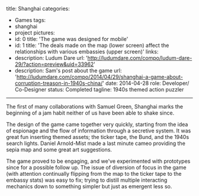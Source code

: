 title: Shanghai
categories:
  - Games
tags:
  - shanghai
  - project
pictures:
  - id: 0
    title: 'The game was designed for mobile'
  - id: 1
    title: 'The deals made on the map (lower screen) affect the relationships with various embassies (upper screen)'
links:
  - description: Ludum Dare
    url: 'http://ludumdare.com/compo/ludum-dare-29/?action=preview&uid=33962'
  - description: Sam's post about the game
    url: 'http://ludumdare.com/compo/2014/04/29/shanghai-a-game-about-corruption-treason-in-1940s-china/'
date: 2014-04-28
role: Developer/ Co-Designer
status: Completed
tagline: 1940s themed action puzzler
---

The first of many collaborations with Samuel Green, Shanghai marks the beginning of a jam habit neither of us have been able to shake since.

The design of the game came together very quickly, starting from the idea of espionage and the flow of information through a secretive system. It was great fun inserting themed assets; the ticker tape, the Bund, and the 1940s search lights. Daniel Arnold-Mist made a last minute cameo providing the sepia map and some great art suggestions.

The game proved to be engaging, and we've experimented with prototypes since for a possible follow up. The issue of diversion of focus in the game (with attention continually flipping from the map to the ticker tape to the embassy stats) was easy to fix; trying to distill multiple interacting mechanics down to something simpler but just as emergent less so.

